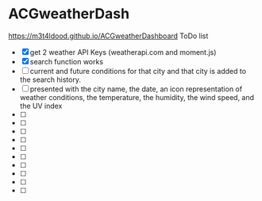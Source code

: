 # ACGweatherDash

https://m3t4ldood.github.io/ACGweatherDashboard
ToDo list
- [X] get 2 weather API Keys (weatherapi.com and moment.js)
- [X] search function works
- [ ] current and future conditions for that city and that city is added to the search history.
- [ ] presented with the city name, the date, an icon representation of weather conditions, the temperature, the humidity, the wind speed, and the UV index 
- [ ] 
- [ ] 
- [ ] 
- [ ] 
- [ ] 
- [ ] 
- [ ] 
- [ ] 
- [ ] 
- [ ] 

